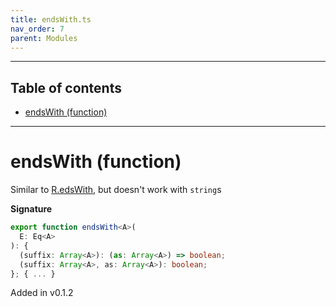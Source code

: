 ```yaml
---
title: endsWith.ts
nav_order: 7
parent: Modules
---
```


---

<h2 class="text-delta">Table of contents</h2>

- [endsWith (function)](#endswith-function)

---

# endsWith (function)

Similar to [R.edsWith](https://ramdajs.com/docs/#endsWith), but doesn't work with `string`s

**Signature**

```ts
export function endsWith<A>(
  E: Eq<A>
): {
  (suffix: Array<A>): (as: Array<A>) => boolean;
  (suffix: Array<A>, as: Array<A>): boolean;
}; { ... }
```

Added in v0.1.2
